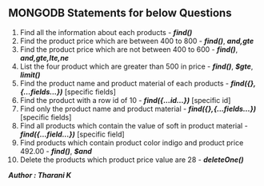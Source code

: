 ## MONGODB Statements for below Questions   
1.	Find all the information about each products - ***find()***   
2.	Find the product price which are between 400 to 800 - ***find()***, ***$and,$gte***   
3.	Find the product price which are not between 400 to 600 - ***find()***, ***$and,$gte,$lte,$ne***   
4.	List the four product which are greater than 500 in price - ***find()***, ***$gte***, ***limit()***   
5.	Find the product name and product material of each products - ***find({},{...fields...})*** [specific fields]   
6.	Find the product with a row id of 10 - ***find({...id...})*** [specific id]   
7.	Find only the product name and product material - ***find({},{...fields...})*** [specific fields]   
8.	Find all products which contain the value of soft in product material - ***find({...field...})*** [specific field]   
9.	Find products which contain product color indigo  and product price 492.00 -  ***find()***, ***$and***   
10.	Delete the products which product price value are 28 - ***deleteOne()***   

***Author : Tharani K***
